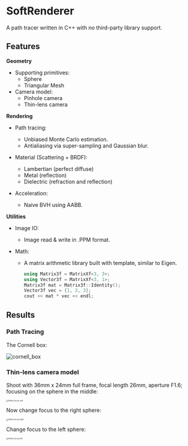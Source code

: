 # SoftRenderer

A path tracer written in C++ with no third-party library support.

## Features

**Geometry**

* Supporting primitives:
  * Sphere
  * Triangular Mesh
* Camera model: 
  * Pinhole camera
  * Thin-lens camera

**Rendering**

* Path tracing:
  * Unbiased Monte Carlo estimation.
  * Antialiasing via super-sampling and Gaussian blur.

* Material (Scattering + BRDF):
  * Lambertian (perfect diffuse)
  * Metal (reflection)
  * Dielectric (refraction and reflection)
* Acceleration:
  * Naive BVH using AABB.

**Utilities**

* Image IO:

  * Image read & write in .PPM format.

* Math:

  * A matrix arithmetic library built with template, similar to Eigen.

    ```C++
    using Matrix3f = MatrixXf<3, 3>;
    using Vector3f = MatrixXf<3, 1>;
    Matrix3f mat = Matrix3f::Identity();
    Vector3f vec = {1, 2, 3};
    cout << mat * vec << endl;
    ```

## Results

### Path Tracing

The Cornell box:

![cornell_box](C:\Users\yhj\Desktop\SoftRenderer\results\cornell_box.png)

### Thin-lens camera model

Shoot with 36mm x 24mm full frame, focal length 26mm, aperture F1.6; focusing on the sphere in the middle:

<img src="C:\Users\yhj\Desktop\SoftRenderer\results\thinlen_focus_mid.png" alt="thinlen_focus_mid" style="zoom: 33%;" />

Now change focus to the right sphere:

<img src="C:\Users\yhj\Desktop\SoftRenderer\results\thinlen_focus_right.png" alt="thinlen_focus_right" style="zoom: 33%;" />

Change focus to the left sphere:

<img src="C:\Users\yhj\Desktop\SoftRenderer\results\thinlen_focus_left.png" alt="thinlen_focus_left" style="zoom:33%;" />